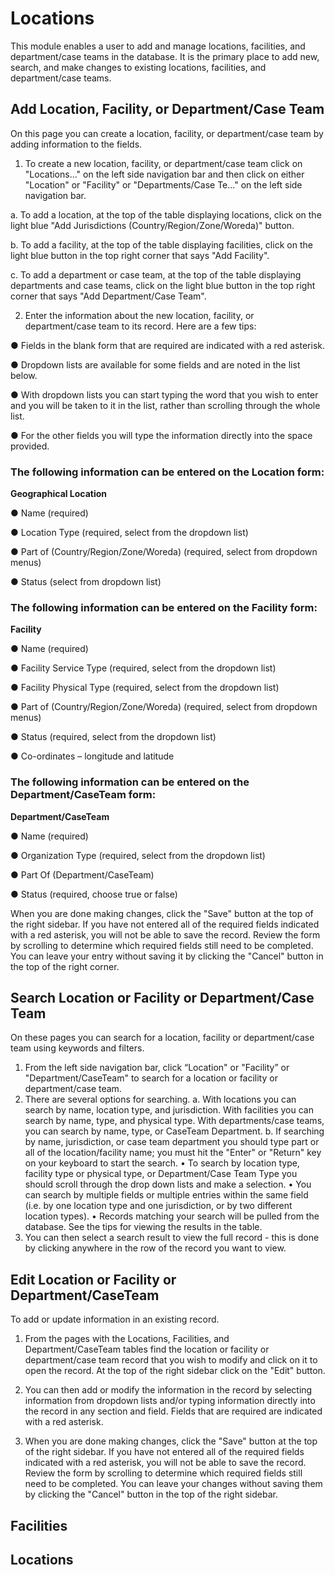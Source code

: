 # Locations

This module enables a user to add and manage locations, facilities, and department/case teams in the database. It is the primary place to add new, search, and make changes to existing locations, facilities, and department/case teams.

## Add Location, Facility, or Department/Case Team
On this page you can create a location, facility, or department/case team by adding information to the fields.

1. To create a new location, facility, or department/case team click on "Locations..." on the left side navigation bar and then click on either "Location" or "Facility" or "Departments/Case Te..." on the left side navigation bar.

a. To add a location, at the top of the table displaying locations, click on the light blue "Add Jurisdictions (Country/Region/Zone/Woreda)" button.

b. To add a facility, at the top of the table displaying facilities, click on the light blue button in the top right corner that says "Add Facility".

c. To add a department or case team, at the top of the table displaying departments and case teams, click on the light blue button in the top right corner that says "Add Department/Case Team".

2. Enter the information about the new location, facility, or department/case team to its record. Here are a few tips:

● Fields in the blank form that are required are indicated with a red asterisk.

● Dropdown lists are available for some fields and are noted in the list below.

● With dropdown lists you can start typing the word that you wish to enter and you will be taken to it in the list, rather than scrolling through the whole list.

● For the other fields you will type the information directly into the space provided.

### The following information can be entered on the Location form:

**Geographical Location**

● Name (required)

● Location Type (required, select from the dropdown list)

● Part of (Country/Region/Zone/Woreda) (required, select from dropdown menus)

● Status (select from dropdown list)

###  The following information can be entered on the Facility form:

**Facility**

● Name (required)

● Facility Service Type (required, select from the dropdown list)

● Facility Physical Type (required, select from the dropdown list)

● Part of (Country/Region/Zone/Woreda) (required, select from dropdown menus)

● Status (required, select from the dropdown list)

● Co-ordinates – longitude and latitude


### The following information can be entered on the Department/CaseTeam form:

**Department/CaseTeam**

● Name (required)

● Organization Type (required, select from the dropdown list)

● Part Of (Department/CaseTeam)

● Status (required, choose true or false)


When you are done making changes, click the "Save" button at the top of the right sidebar. If you have not entered all of the required fields indicated with a red asterisk, you will not be able to save the record. Review the form by scrolling to determine which required fields still need to be completed. You can leave your entry without saving it by clicking the "Cancel" button in the top of the right corner.

## Search Location or Facility or Department/Case Team

On these pages you can search for a location, facility or department/case team using keywords and filters.

1. From the left side navigation bar, click “Location" or "Facility” or "Department/CaseTeam" to search for a location or facility or department/case team.
2. There are several options for searching.
    a. With locations you can search by name, location type, and jurisdiction. With facilities you can search by name, type, and physical type. With departments/case           teams, you can search by name, type, or CaseTeam Department.
    b. If searching by name, jurisdiction, or case team department you should type part or all of the location/facility name; you must hit the "Enter" or "Return" key          on your keyboard to start the search.
              • To search by location type, facility type or physical type, or Department/Case Team Type you should scroll through the drop down lists and make a                         selection.
              • You can search by multiple fields or multiple entries within the same field (i.e. by one location type and one jurisdiction, or by two different                          location types).
              • Records matching your search will be pulled from the database. See the tips for viewing the results in the table.
3. You can then select a search result to view the full record - this is done by clicking anywhere in the row of the record you want to view.


## Edit Location or Facility or Department/CaseTeam

To add or update information in an existing record.

1. From the pages with the Locations, Facilities, and Department/CaseTeam tables find the location or facility or department/case team record that you wish to modify       and click on it to open the record. At the top of the right sidebar click on the "Edit" button.

2. You can then add or modify the information in the record by selecting information from dropdown lists and/or typing information directly into the record in any        section and field. Fields that are required are indicated with a red asterisk.
3. When you are done making changes, click the "Save" button at the top of the right sidebar. If you have not entered all of the required fields indicated with a red       asterisk, you will not be able to save the record. Review the form by scrolling to determine which required fields still need to be completed. You can leave your         changes without saving them by clicking the "Cancel" button in the top of the right sidebar.

## Facilities

## Locations